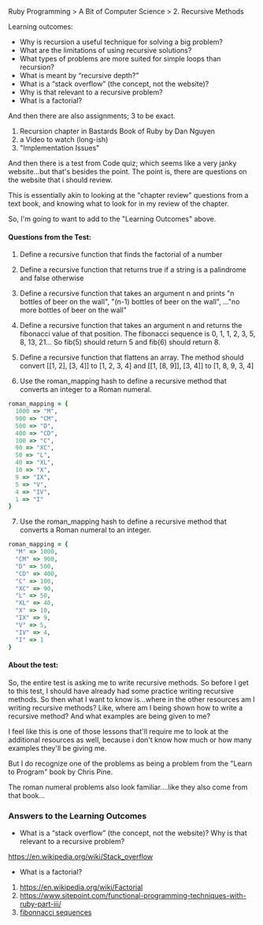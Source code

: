 Ruby Programming > A Bit of Computer Science > 2. Recursive Methods

Learning outcomes: 
* Why is recursion a useful technique for solving a big problem?
* What are the limitations of using recursive solutions?
* What types of problems are more suited for simple loops than recursion?
* What is meant by “recursive depth?”
* What is a “stack overflow” (the concept, not the website)?
* Why is that relevant to a recursive problem?
* What is a factorial? 

And then there are also assignments; 3 to be exact. 

1. Recursion chapter in Bastards Book of Ruby by Dan Nguyen
2. a Video to watch (long-ish)
3. "Implementation Issues"

And then there is a test from Code quiz; which seems like a very janky website...but that's besides the point. The point is, there are questions on the website that i should review. 

This is essentially akin to looking at the "chapter review" questions from a text book, and knowing what to look for in my review of the chapter. 

So, I'm going to want to add to the "Learning Outcomes" above.

#### Questions from the Test: 

1. Define a recursive function that finds the factorial of a number
   
2. Define a recursive function that returns true if a string is a palindrome and false otherwise
   
3. Define a recursive function that takes an argument n and prints "n bottles of beer on the wall", "(n-1) bottles of beer on the wall", ..."no more bottles of beer on the wall"
   
4. Define a recursive function that takes an argument n and returns the fibonacci value of that position. The fibonacci sequence is 0, 1, 1, 2, 3, 5, 8, 13, 21... So fib(5) should return 5 and fib(6) should return 8.
   
5. Define a recursive function that flattens an array. The method should convert [[1, 2], [3, 4]] to [1, 2, 3, 4] and [[1, [8, 9]], [3, 4]] to [1, 8, 9, 3, 4]
   
6. Use the roman_mapping hash to define a recursive method that converts an integer to a Roman numeral.

```ruby
roman_mapping = {
  1000 => "M",
  900 => "CM",
  500 => "D",
  400 => "CD",
  100 => "C",
  90 => "XC",
  50 => "L",
  40 => "XL",
  10 => "X",
  9 => "IX",
  5 => "V",
  4 => "IV",
  1 => "I"
}
```
7. Use the roman_mapping hash to define a recursive method that converts a Roman numeral to an integer.

```ruby
roman_mapping = {
  "M" => 1000,
  "CM" => 900,
  "D" => 500,
  "CD" => 400,
  "C" => 100,
  "XC" => 90,
  "L" => 50,
  "XL" => 40,
  "X" => 10,
  "IX" => 9,
  "V" => 5,
  "IV" => 4,
  "I" => 1
}
```

#### About the test: 

So, the entire test is asking me to write recursive methods. So before I get to this test, I should have already had some practice writing recursive methods. So then what I want to know is...where in the other resources am I writing recursive methods? Like, where am I being shown how to write a recursive method? And what examples are being given to me? 

I feel like this is one of those lessons that'll require me to look at the additional resources as well, because i don't know how much or how many examples they'll be giving me. 

But I do recognize one of the problems as being a  problem from the "Learn to Program" book by Chris Pine. 

The roman numeral problems also look familiar....like they also come from that book...

### Answers to the Learning Outcomes
* What is a “stack overflow” (the concept, not the website)? Why is that relevant to a recursive problem?

<https://en.wikipedia.org/wiki/Stack_overflow>

* What is a factorial? 
  
1. <https://en.wikipedia.org/wiki/Factorial>  
2. <https://www.sitepoint.com/functional-programming-techniques-with-ruby-part-iii/>
3. [fibonnacci sequences](https://www.natashatherobot.com/recursion-factorials-fibonacci-ruby/)